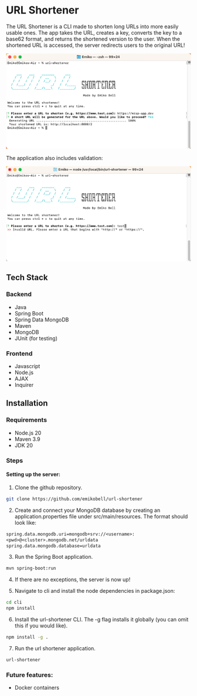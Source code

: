 # URL Shortener

The URL Shortener is a CLI made to shorten long URLs into more easily usable ones. The app takes the URL, creates a key, converts the key to a base62 format, and returns the shortened version to the user. When the shortened URL is accessed, the server redirects users to the original URL!

![URL Shortener CLI](/static/url-shortener-1.png)

The application also includes validation:

![URL Shortener validation](/static/url-shortener-2.png)


## Tech Stack
### Backend
- Java
- Spring Boot
- Spring Data MongoDB
- Maven
- MongoDB
- JUnit (for testing)

### Frontend
- Javascript
- Node.js
- AJAX
- Inquirer

## Installation

### Requirements

- Node.js 20
- Maven 3.9
- JDK 20

### Steps

#### Setting up the server:

1. Clone the github repository.
```zsh
git clone https://github.com/emikobell/url-shortener
```

2. Create and connect your MongoDB database by creating an application.properties file under src/main/resources. The format should look like:
```
spring.data.mongodb.uri=mongodb+srv://<username>:<pwd>@<cluster>.mongodb.net/urldata
spring.data.mongodb.database=urldata
```

3. Run the Spring Boot application.
```zsh
mvn spring-boot:run
```

4. If there are no exceptions, the server is now up!

5. Navigate to cli and install the node dependencies in package.json:
```zsh
cd cli
npm install
```

6. Install the url-shortener CLI. The -g flag installs it globally (you can omit this if you would like).
```zsh
npm install -g .
```

7. Run the url shortener application.
```zsh
url-shortener
```

### Future features:
- Docker containers